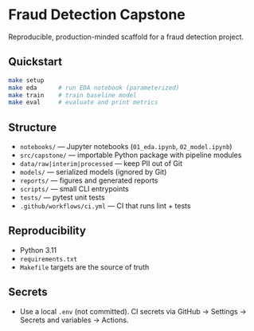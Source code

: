 # Fraud Detection Capstone

Reproducible, production-minded scaffold for a fraud detection project.

## Quickstart
```bash
make setup
make eda      # run EDA notebook (parameterized)
make train    # train baseline model
make eval     # evaluate and print metrics
```

## Structure
- `notebooks/` — Jupyter notebooks (`01_eda.ipynb`, `02_model.ipynb`)
- `src/capstone/` — importable Python package with pipeline modules
- `data/raw|interim|processed` — keep PII out of Git
- `models/` — serialized models (ignored by Git)
- `reports/` — figures and generated reports
- `scripts/` — small CLI entrypoints
- `tests/` — pytest unit tests
- `.github/workflows/ci.yml` — CI that runs lint + tests

## Reproducibility
- Python 3.11
- `requirements.txt`
- `Makefile` targets are the source of truth

## Secrets
- Use a local `.env` (not committed). CI secrets via GitHub → Settings → Secrets and variables → Actions.
